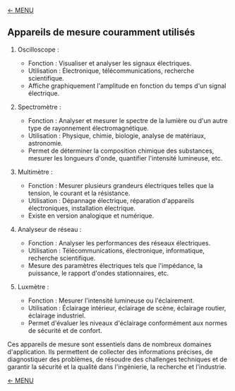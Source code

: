 [<- MENU](Menu.md)
## Appareils de mesure couramment utilisés

1. Oscilloscope :
    - Fonction : Visualiser et analyser les signaux électriques.
    - Utilisation : Électronique, télécommunications, recherche scientifique.
    - Affiche graphiquement l'amplitude en fonction du temps d'un signal électrique.

2. Spectromètre :
    - Fonction : Analyser et mesurer le spectre de la lumière ou d'un autre type de rayonnement électromagnétique.
    - Utilisation : Physique, chimie, biologie, analyse de matériaux, astronomie.
    - Permet de déterminer la composition chimique des substances, mesurer les longueurs d'onde, quantifier l'intensité lumineuse, etc.

3. Multimètre :
    - Fonction : Mesurer plusieurs grandeurs électriques telles que la tension, le courant et la résistance.
    - Utilisation : Dépannage électrique, réparation d'appareils électroniques, installation électrique.
    - Existe en version analogique et numérique.

4. Analyseur de réseau :
    - Fonction : Analyser les performances des réseaux électriques.
    - Utilisation : Télécommunications, électronique, informatique, recherche scientifique.
    - Mesure des paramètres électriques tels que l'impédance, la puissance, le rapport d'ondes stationnaires, etc.

5. Luxmètre :
    - Fonction : Mesurer l'intensité lumineuse ou l'éclairement.
    - Utilisation : Éclairage intérieur, éclairage de scène, éclairage routier, éclairage industriel.
    - Permet d'évaluer les niveaux d'éclairage conformément aux normes de sécurité et de confort.

Ces appareils de mesure sont essentiels dans de nombreux domaines d'application. Ils permettent de collecter des informations précises, de diagnostiquer des problèmes, de résoudre des challenges techniques et de garantir la sécurité et la qualité dans l'ingénierie, la recherche et l'industrie.

[<- MENU](Menu.md)